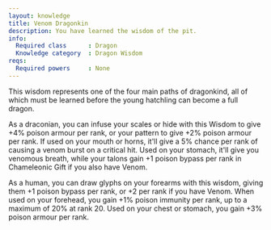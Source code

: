 ```yaml
---
layout: knowledge
title: Venom Dragonkin
description: You have learned the wisdom of the pit.
info:
  Required class      : Dragon
  Knowledge category  : Dragon Wisdom
reqs:
  Required powers     : None
---
```


This wisdom represents one of the four main paths of dragonkind, all of which 
must be learned before the young hatchling can become a full dragon.

As a draconian, you can infuse your scales or hide with this Wisdom to give +4%
poison armour per rank, or your pattern to give +2% poison armour per rank.  If
used on your mouth or horns, it'll give a 5% chance per rank of causing a venom
burst on a critical hit.  Used on your stomach, it'll give you venomous breath,
while your talons gain +1 poison bypass per rank in Chameleonic Gift if you 
also have Venom.

As a human, you can draw glyphs on your forearms with this wisdom, giving them 
+1 poison bypass per rank, or +2 per rank if you have Venom.  When used on your
forehead, you gain +1% poison immunity per rank, up to a maximum of 20% at rank
20.  Used on your chest or stomach, you gain +3% poison armour per rank.
